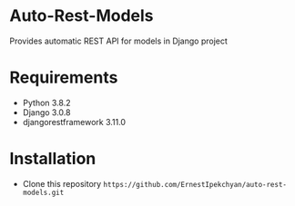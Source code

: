 # Auto-Rest-Models
Provides automatic REST API for models in Django project

# Requirements
- Python 3.8.2
- Django 3.0.8
- djangorestframework 3.11.0

# Installation
- Clone this repository
```https://github.com/ErnestIpekchyan/auto-rest-models.git```
